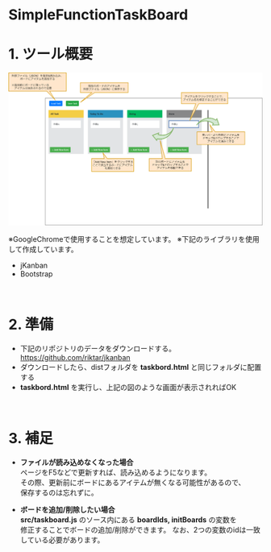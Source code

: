 # SimpleFunctionTaskBoard

# 1. ツール概要

![Tool Image](https://github.com/sakagami0615/SimpleFunctionTaskBoard/blob/image/image/tool_image.png)

※GoogleChromeで使用することを想定しています。
※下記のライブラリを使用して作成しています。
+ jKanban
+ Bootstrap

<br>

# 2. 準備
+ 下記のリポジトリのデータをダウンロードする。<br>
https://github.com/riktar/jkanban
+ ダウンロードしたら、distフォルダを **taskbord.html** と同じフォルダに配置する
+ **taskbord.html** を実行し、上記の図のような画面が表示されればOK

<br>

# 3. 補足

+ **ファイルが読み込めなくなった場合**<br>
ページをF5などで更新すれば、読み込めるようになります。<br>
その際、更新前にボードにあるアイテムが無くなる可能性があるので、<br>
保存するのは忘れずに。

+ **ボードを追加/削除したい場合**<br>
**src/taskboard.js** のソース内にある **boardIds, initBoards** の変数を<br>
修正することでボードの追加/削除ができます。
なお、2つの変数のidは一致している必要があります。
